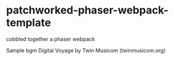 # patchworked-phaser-webpack-template
 cobbled together a phaser webpack

Sample bgm Digital Voyage by Twin Musicom (twinmusicom.org)